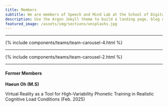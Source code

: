 ```yaml
---
title: Members
subtitle: We are members of Speech and Mind Lab at the School of Digital Humanities and Computational Social Sciences and the Graduate School of Culture Technology, KAIST.
description: Use the Argon Jekyll theme to build a landing page, blog or complete website.
featured_image: /assets/img/sections/unsplashs.jpg
---
```



---
<!--```components/teams/team-carousel-4.html ```-->
{% include components/teams/team-carousel-4.html %}

---
<!--```components/teams/team-carousel-2.html ```-->
{% include components/teams/team-carousel-2.html %}


---
#### Former Members


**Haeun Oh (M.S)**

Virtual Reality as a Tool for High-Variability Phonetic Training in Realistic Cognitive Load Conditions (Feb. 2025)


<!--
---
```components/teams/team-carousel-3.html ```
{% include components/teams/team-carousel-3.html %}

---
```components/teams/team-carousel-1.html ```
{% include components/teams/team-carousel-1.html %}
-->